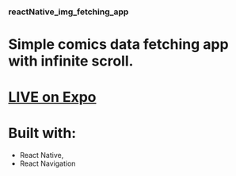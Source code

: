 ### reactNative_img_fetching_app

# Simple comics data fetching app with infinite scroll.

# [LIVE on Expo](https://expo.io/@patrykurbanski/ReactNativeTask)

# Built with:
- React Native,
- React Navigation
